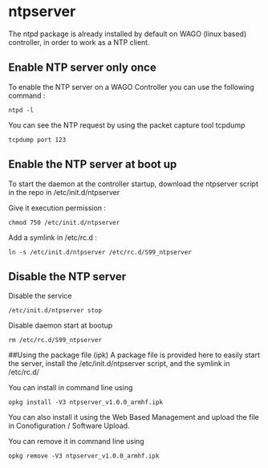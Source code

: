 # ntpserver

The ntpd package is already installed by default on WAGO (linux based) controller, in order to work as a NTP client.

## Enable NTP server only once
To enable the NTP server on a WAGO Controller you can use the following command : 

```shell
ntpd -l
```

You can see the NTP request by using the packet capture tool tcpdump 
```shell
tcpdump port 123
```

## Enable the NTP server at boot up

To start the daemon at the controller startup, download the ntpserver script in the repo in /etc/init.d/ntpserver

Give it execution permission :
```shell
chmod 750 /etc/init.d/ntpserver
```

Add a symlink in /etc/rc.d : 
```shell
ln -s /etc/init.d/ntpserver /etc/rc.d/S99_ntpserver
```

## Disable the NTP server
Disable the service
```shell
/etc/init.d/ntpserver stop
```

Disable daemon start at bootup
```shell
rm /etc/rc.d/S99_ntpserver
```
##Using the package file (ipk)
A package file is provided here to easily start the server, install the /etc/init.d/ntpserver script, and the symlink in /etc/rc.d/

You can install in command line using 
```shell
opkg install -V3 ntpserver_v1.0.0_armhf.ipk
```
You can also install it using the Web Based Management and upload the file in Conofiguration / Software Upload.

You can remove it in command line using 
```shell
opkg remove -V3 ntpserver_v1.0.0_armhf.ipk
```
